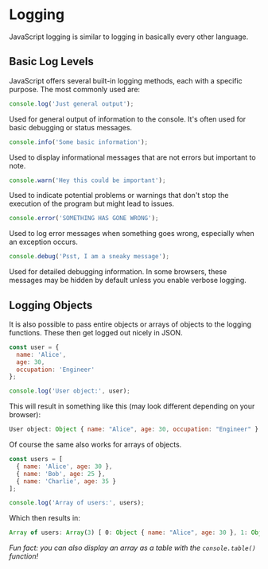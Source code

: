 # Logging
JavaScript logging is similar to logging in basically every other language.

## Basic Log Levels
JavaScript offers several built-in logging methods, each with a specific purpose. The most commonly used are:

```js
console.log('Just general output');
```
Used for general output of information to the console. It's often used for basic debugging or status messages.

```js
console.info('Some basic information');
```
Used to display informational messages that are not errors but important to note.

```js
console.warn('Hey this could be important');
```
Used to indicate potential problems or warnings that don't stop the execution of the program but might lead to issues.

```js
console.error('SOMETHING HAS GONE WRONG');
```
Used to log error messages when something goes wrong, especially when an exception occurs.

```js
console.debug('Psst, I am a sneaky message');
```
Used for detailed debugging information. In some browsers, these messages may be hidden by default unless you enable verbose logging.

## Logging Objects
It is also possible to pass entire objects or arrays of objects to the logging functions. These then get logged out nicely in JSON.
```js
const user = {
  name: 'Alice',
  age: 30,
  occupation: 'Engineer'
};

console.log('User object:', user);
```
This will result in something like this (may look different depending on your browser):
```js
User object: Object { name: "Alice", age: 30, occupation: "Engineer" }
```

Of course the same also works for arrays of objects.
```js
const users = [
  { name: 'Alice', age: 30 },
  { name: 'Bob', age: 25 },
  { name: 'Charlie', age: 35 }
];

console.log('Array of users:', users);
```
Which then results in:
```js
Array of users: Array(3) [ ​0: Object { name: "Alice", age: 30 }, 1: Object { name: "Bob", age: 25 }, 2: Object { name: "Charlie", age: 35 } ]
```

*Fun fact: you can also display an array as a table with the `console.table()` function!*

